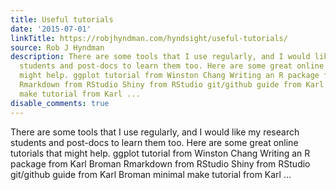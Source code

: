 ```yaml
---
title: Useful tutorials
date: '2015-07-01'
linkTitle: https://robjhyndman.com/hyndsight/useful-tutorials/
source: Rob J Hyndman
description: There are some tools that I use regularly, and I would like my research
  students and post-docs to learn them too. Here are some great online tutorials that
  might help. ggplot tutorial from Winston Chang Writing an R package from Karl Broman
  Rmarkdown from RStudio Shiny from RStudio git/github guide from Karl Broman minimal
  make tutorial from Karl ...
disable_comments: true
---
```

There are some tools that I use regularly, and I would like my research students and post-docs to learn them too. Here are some great online tutorials that might help. ggplot tutorial from Winston Chang Writing an R package from Karl Broman Rmarkdown from RStudio Shiny from RStudio git/github guide from Karl Broman minimal make tutorial from Karl ...